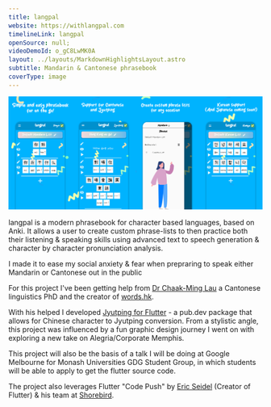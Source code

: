 ```yaml
---
title: langpal
website: https://withlangpal.com
timelineLink: langpal
openSource: null;
videoDemoId: o_gC8LwMK0A
layout: ../layouts/MarkdownHighlightsLayout.astro
subtitle: Mandarin & Cantonese phrasebook
coverType: image
---
```

![](/public/projects/mobile-apps/langpal.png)

langpal is a modern phrasebook for character based languages, based on Anki.
It allows a user to create custom phrase-lists to then practice both their listening & speaking skills using advanced text to speech generation & character by character pronunciation analysis.

I made it to ease my social anxiety & fear when prepraring to speak either Mandarin or Cantonese out in the public

For this project I've been getting help from [Dr Chaak-Ming Lau](https://repository.eduhk.hk/en/persons/chaak-ming%E5%8A%89%E6%93%87%E6%98%8E-lau) a Cantonese linguistics PhD and the creator of [words.hk](https://words.hk).

With his helped I developed [Jyutping for Flutter](https://pub.dev/packages/jyutping) - a pub.dev package that allows for Chinese character to Jyutping conversion.
From a stylistic angle, this project was influenced by a fun graphic design journey I went on with exploring a new take on Alegria/Corporate Memphis.

This project will also be the basis of a talk I will be doing at Google Melbourne for Monash Universities GDG Student Group, in which students will be able to apply to get the flutter source code.

The project also leverages Flutter "Code Push" by [Eric Seidel](https://github.com/eseidel) (Creator of Flutter) & his team at [Shorebird](https://shorebird.dev/).